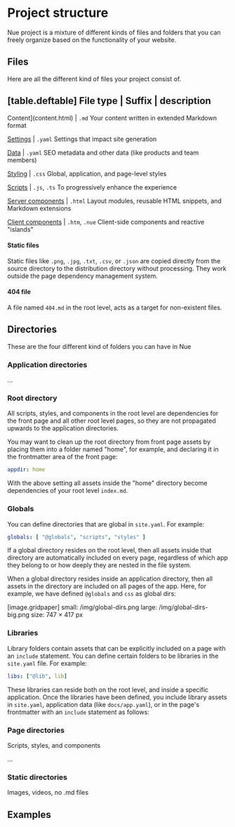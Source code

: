 

# Project structure
Nue project is a mixture of different kinds of files and folders that you can freely organize based on the functionality of your website.


## Files
Here are all the different kind of files your project consist of.

[table.deftable]
  File type | Suffix | description
  ------
  Content](content.html) | `.md`
  Your content written in extended Markdown format

  [Settings](settings.html) | `.yaml`
  Settings that impact site generation

  [Data](data.html) | `.yaml`
  SEO metadata and other data (like products and team members)

  [Styling](styling.html) | `.css`
  Global, application, and page-level styles

  [Scripts](styling.html) | `.js`, `.ts`
  To progressively enhance the experience

  [Server components](server-components.html) | `.html`
  Layout modules, reusable HTML snippets, and Markdown extensions

  [Client components](components.html) | `.htm`, `.nue`
  Client-side components and reactive "islands"


#### Static files
Static files like `.png`, `.jpg`, `.txt`, `.csv`, or `.json` are copied directly from the source directory to the distribution directory without processing. They work outside the page dependency management system.


#### 404 file
A file named `404.md` in the root level, acts as a target for non-existent files.





## Directories
These are the four different kind of folders you can have in Nue



### Application directories
...



### Root directory
All scripts, styles, and components in the root level are dependencies for the front page and all other root level pages, so they are not propagated upwards to the application directories.

You may want to clean up the root directory from front page assets by placing them into a folder named "home", for example, and declaring it in the frontmatter area of the front page:

```yaml
appdir: home
```

With the above setting all assets inside the "home" directory become dependencies of your root level `index.md`.



### Globals
You can define directories that are global in `site.yaml`. For example:

```yaml
globals: [ "@globals", "scripts", "styles" ]
```

If a global directory resides on the root level, then all assets inside that directory are automatically included on every page, regardless of which app they belong to or how deeply they are nested in the file system.

When a global directory resides inside an application directory, then all assets in the directory are included on all pages of the app. Here, for example, we have defined `@globals` and `css` as global dirs:


[image.gridpaper]
  small: /img/global-dirs.png
  large: /img/global-dirs-big.png
  size: 747 × 417 px


### Libraries
Library folders contain assets that can be explicitly included on a page with an `include` statement. You can define certain folders to be libraries in the `site.yaml` file. For example:

```yaml
libs: ["@lib", lib]
```

These libraries can reside both on the root level, and inside a specific application. Once the libraries have been defined, you include library assets in `site.yaml`, application data (like `docs/app.yaml`), or in the page's frontmatter with an `include` statement as follows:



### Page directories
Scripts, styles, and components

...


### Static directories
Images, videos, no .md files


## Examples




